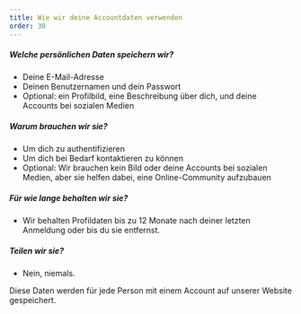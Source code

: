 ```yaml
---
title: Wie wir deine Accountdaten verwenden
order: 30
---
```


##### Welche persönlichen Daten speichern wir?

-   Deine E-Mail-Adresse
-   Deinen Benutzernamen und dein Passwort
-   Optional: ein Profilbild, eine Beschreibung über dich, und deine Accounts bei sozialen Medien

##### Warum brauchen wir sie?

-   Um dich zu authentifizieren
-   Um dich bei Bedarf kontaktieren zu können
-   Optional: Wir brauchen kein Bild oder deine Accounts bei sozialen Medien, aber sie helfen dabei, eine Online-Community aufzubauen

##### Für wie lange behalten wir sie?

-   Wir behalten Profildaten bis zu 12 Monate nach deiner letzten Anmeldung oder bis du sie entfernst.

##### Teilen wir sie?

-   Nein, niemals.

<Note>
Diese Daten werden für jede Person mit einem Account auf unserer Website gespeichert.
</Note>
